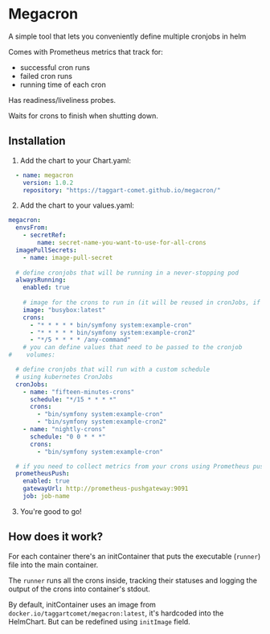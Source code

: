 # Megacron
A simple tool that lets you conveniently define multiple cronjobs in helm

Comes with Prometheus metrics that track for:
- successful cron runs
- failed cron runs
- running time of each cron

Has readiness/liveliness probes.

Waits for crons to finish when shutting down.

## Installation
1. Add the chart to your Chart.yaml:
```yaml
  - name: megacron
    version: 1.0.2
    repository: "https://taggart-comet.github.io/megacron/"
```
2. Add the chart to your values.yaml:
```yaml
megacron:
  envsFrom:
    - secretRef:
        name: secret-name-you-want-to-use-for-all-crons
  imagePullSecrets:
    - name: image-pull-secret
  
  # define cronjobs that will be running in a never-stopping pod
  alwaysRunning:
    enabled: true
    
    # image for the crons to run in (it will be reused in cronJobs, if not redefined there)
    image: "busybox:latest"
    crons:
      - "* * * * * bin/symfony system:example-cron"
      - "* * * * * bin/symfony system:example-cron2"
      - "*/5 * * * * /any-command"
    # you can define values that need to be passed to the cronjob
#    volumes:

  # define cronjobs that will run with a custom schedule
  # using kubernetes CronJobs
  cronJobs:
    - name: "fifteen-minutes-crons"
      schedule: "*/15 * * * *"
      crons:
        - "bin/symfony system:example-cron"
        - "bin/symfony system:example-cron2"
    - name: "nightly-crons"
      schedule: "0 0 * * *"
      crons:
        - "bin/symfony system:example-cron"

  # if you need to collect metrics from your crons using Prometheus pushgateway
  prometheusPush:
    enabled: true
    gatewayUrl: http://prometheus-pushgateway:9091
    job: job-name
```
3. You're good to go!

## How does it work?
For each container there's an initContainer that puts the executable (`runner`) file into the main container.

The `runner` runs all the crons inside, tracking their statuses and logging the output of the crons into container's stdout.

By default, initContainer uses an image from `docker.io/taggartcomet/megacron:latest`, it's hardcoded into the HelmChart. But can be redefined using `initImage` field.